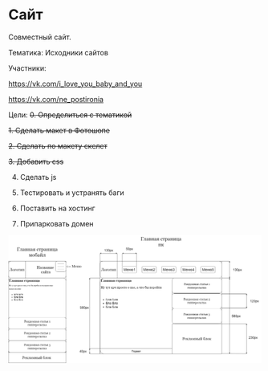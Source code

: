 # Сайт
Совместный сайт.

Тематика: Исходники сайтов

Участники: 

 https://vk.com/i_love_you_baby_and_you
 
 https://vk.com/ne_postironia

Цели: 
~~0. Определиться с тематикой~~

~~1. Сделать макет в Фотошопе~~

~~2. Сделать по макету скелет~~

~~3. Добавить css~~

4. Сделать js

5. Тестировать и устранять баги

6. Поставить на хостинг

7. Припарковать домен


![Макет](https://github.com/Vlad2030/team/blob/main/Макет.png)
